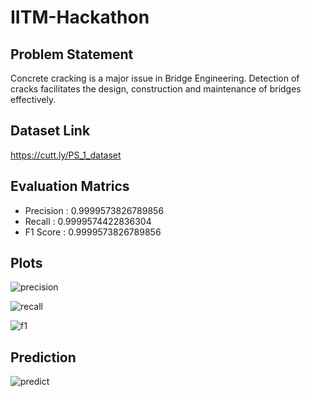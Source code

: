 # IITM-Hackathon

## Problem Statement

Concrete cracking is a major issue in Bridge Engineering. Detection of cracks facilitates the design, construction and maintenance of bridges effectively.

## Dataset Link

 https://cutt.ly/PS_1_dataset
 
## Evaluation Matrics

* Precision : 0.9999573826789856
* Recall : 0.9999574422836304
* F1 Score : 0.9999573826789856

## Plots

![precision](https://user-images.githubusercontent.com/87298712/212745294-a5399c24-c80b-44a4-a8fd-a25571b73ee6.jpg)

![recall](https://user-images.githubusercontent.com/87298712/212745369-a61ad474-3237-43f9-942d-ad1ca1986a34.jpg)

![f1](https://user-images.githubusercontent.com/87298712/212745228-35292d78-a233-4a62-afa8-79c341f936d7.jpg)

## Prediction

![predict](https://user-images.githubusercontent.com/87298712/212745341-1b03244b-5523-46da-81c6-2baff55a651f.jpg)
